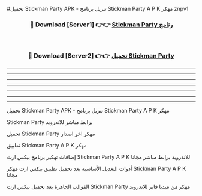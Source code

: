 #تحميل Stickman Party  APK - تنزيل برنامج Stickman Party  A P K مهكر znpv1 



<div align="center">
<h3>🔴 Download [Server1] 👉👉 <a href="https://apkdownload10.web.app/?title=Stickman Party ">Stickman Party  رنامج</a></h3><br>

<h3>🔴 Download [Server2] 👉👉 <a href="https://apkdownload10.web.app/?title=Stickman Party ">تحميل Stickman Party  </a></h3>
</div>


----------------------------------------------------------

----------------------------------------------------------

----------------------------------------------------------

----------------------------------------------------------

----------------------------------------------------------

----------------------------------------------------------

----------------------------------------------------------

تحميل Stickman Party  APK - تنزيل برنامج Stickman Party  A P K مهكر

Stickman Party  برابط مباشر للاندرويد

تحميل Stickman Party  مهكر اخر اصدار

تطبيق Stickman Party  A P K مهكر

إضافات تهكير برنامج بيكس ارت Stickman Party  A P K للاندرويد برابط مباشر مجانا

أدوات التعديل الأساسية بعد تحميل تطبيق بيكس ارت مهكر Stickman Party  A P K مجانا

القوالب الجاهزة بعد تحميل بيكس ارت Stickman Party  مهكر من ميديا فاير للاندرويد


